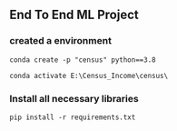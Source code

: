 ## End To End ML Project

### created a environment
```
conda create -p "census" python==3.8

conda activate E:\Census_Income\census\
```
### Install all necessary libraries
```
pip install -r requirements.txt